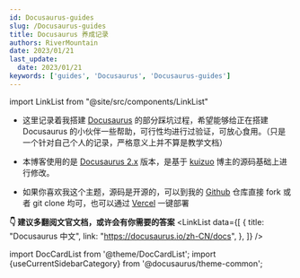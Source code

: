```yaml
---
id: Docusaurus-guides
slug: /Docusaurus-guides
title: Docusaurus 养成记录
authors: RiverMountain
date: 2023/01/21
last_update:
  date: 2023/01/21
keywords: ['guides', 'Docusaurus', 'Docusaurus-guides']
---
```


import LinkList from "@site/src/components/LinkList"

- 这里记录着我搭建 [Docusaurus](https://docusaurus.io/) 的部分踩坑过程，希望能够给正在搭建 Docusaurus 的小伙伴一些帮助，可行性均进行过验证，可放心食用。（只是一个针对自己个人的记录，严格意义上并不算是教学文档）  

- 本博客使用的是 [Docusaurus 2.x](https://docusaurus.io/zh-CN/blog/2022/08/01/announcing-docusaurus-2.0) 版本，是基于 [kuizuo](https://kuizuo.cn/) 博主的源码基础上进行修改。

- 如果你喜欢我这个主题，源码是开源的，可以到我的 [Github](https://github.com/Shake-Jarjane/Docusaurus-Blog/) 仓库直接 fork 或者 git clone 均可，也可以通过 [Vercel](https://vercel.com/new/clone?repository-url=https://github.com/Shake-Jarjane/Docusaurus-Blog/tree/main&project-name=blog&repo-name=blog) 一键部署

**👇 建议多翻阅文官文档，或许会有你需要的答案**
<LinkList
  data={[
    {
      title: "Docusaurus 中文",
      link: "https://docusaurus.io/zh-CN/docs",
    },
  ]}
/>

import DocCardList from '@theme/DocCardList'; import {useCurrentSidebarCategory} from '@docusaurus/theme-common';

<DocCardList items={useCurrentSidebarCategory().items}/>
